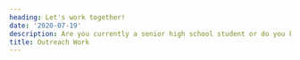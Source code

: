 ```yaml
---
heading: Let's work together!
date: '2020-07-19'
description: Are you currently a senior high school student or do you know of other SHS students in Ghana? We would like to get to know you and to work with you in promoting emotional wellbeing tips and strategies for yourself and for your peers! Keep scrolling to see how we have worked (and continue to engage) with students and well-meaning individuals like yourself!
title: Outreach Work
---
```

